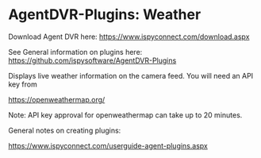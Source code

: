 # AgentDVR-Plugins: Weather


Download Agent DVR here:
https://www.ispyconnect.com/download.aspx

See General information on plugins here:
https://github.com/ispysoftware/AgentDVR-Plugins

Displays live weather information on the camera feed. You will need an API key from 

https://openweathermap.org/

Note: API key approval for openweathermap can take up to 20 minutes.

General notes on creating plugins:

https://www.ispyconnect.com/userguide-agent-plugins.aspx


